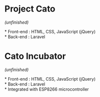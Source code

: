 <p><h1>Project Cato</h1> <i> (unfinished)</i></p>
* Front-end : HTML, CSS, JavaScript (jQuery) <br/>
* Back-end : Laravel <br/>
<p><h1>Cato Incubator</h1> <i> (unfinished)</i></p>
* Front-end : HTML, CSS, JavaScript (jQuery) <br/>
* Back-end : Laravel <br/>
* Integrated with ESP8266 microcontroller <br/>
